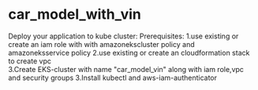 # car_model_with_vin

Deploy your application to kube cluster:
Prerequisites:
1.use existing or create an iam role with with amazonekscluster policy and amazoneksservice policy
2.use existing or create an cloudformation stack to create vpc  
3.Create EKS-cluster with name "car_model_vin" along with iam role,vpc and security groups
3.Install kubectl and aws-iam-authenticator
